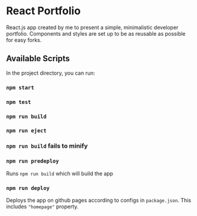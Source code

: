 # React Portfolio

React.js app created by me to present a simple, minimalistic developer portfolio.
Components and styles are set up to be as reusable as possible for easy forks.

## Available Scripts

In the project directory, you can run:

### `npm start`

### `npm test`

### `npm run build`

### `npm run eject`

### `npm run build` fails to minify

### `npm run predeploy`

Runs `npm run build` which will build the app

### `npm run deploy`
Deploys the app on github pages according to configs in `package.json`.
This includes `"homepage"` property.